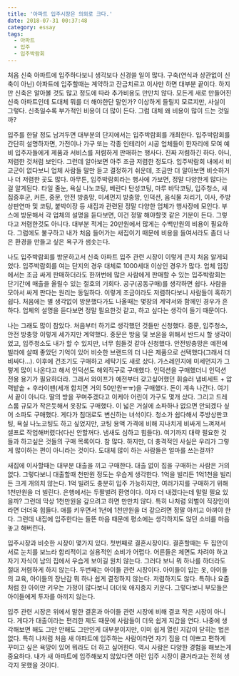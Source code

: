 ```yaml
---
title: '아파트 입주시장은 의외로 크다.'
date: 2018-07-31 00:37:48
category: essay
tags:
  - 아파트
  - 입주
  - 입주박람회
---
```




처음 신축 아파트에 입주하다보니 생각보다 신경쓸 일이 많다. 구축(연식과 상관없이 신축이 아닌) 아파트에 입주할때는 계약하고 잔금치르고
이사만 하면 대부분 끝이다. 하지만 신축은 알아볼 것도 많고 정도에 따라 추가비용도 만만치 않다. 모든게 새로 만들어진 신축 아파트인데
도대체 뭐를 더 해야한단 말인가? 이상하게 들릴지 모르지만, 사실이 그렇다. 신축일수록 부가적인 비용이 더 많이 든다. 그럼 대체 왜 비용이
많이 드는 것일까?

  

입주를 한달 정도 남겨두면 대부분의 단지에서는 입주박람회를 개최한다. 입주박람회를 간단히 설명하자면, 가전이나 가구 또는 각종 인테리어 시공
업체들이 한자리에 모여 예비 입주자들에게 제품과 서비스를 저렴하게 판매하는 행사다. 진짜 저렴하긴 하다. 아니, 저렴한 것처럼 보인다.
그런데 알아보면 아주 조금 저렴한 정도다. 입주박람회 내에서 비교군이 없다보니 업체 사람들 말만 듣고 결정하기 쉬운데, 조금만 더 알아보면
비슷하거나 더 저렴한 곳도 많다. 아무튼, 입주박람회라는 행사에 가보면, 정말 다양한게 많다는걸 알게된다. 타일 줄눈, 욕실 나노코팅,
베란다 탄성코팅, 마루 바닥코팅, 입주청소, 새집증후군, 커튼, 중문, 안전 방충망, 미세먼지 방충망, 인덕션, 음식물 처리기, 이사,
주방상판연마 및 코팅, 붙박이장 등 새집과 관련된 정말 다양한 업체가 행사장에 모인다. 부스에 방문해서 각 업체의 설명을 듣다보면, 이건
정말 해야할껏 같은 기분이 든다. 그렇다고 저렴한것도 아니다. 대부분 적게는 20만원에서 많게는 수백만원의 비용이 필요하다. 그럼에도
불구하고 내가 처음 들어가는 새집이기 때문에 비용을 들여서라도 좀더 나은 환경을 만들고 싶은 욕구가 샘솟는다.

  

나도 입주박람회를 방문하고서 신축 아파트 입주 관련 시장이 이렇게 큰지 처음 알게되었다. 입주박람회를 여는 단지의 경우 대체로 1000세대
이상인 경우가 많다. 업체 입장에서는 조금 싸게 판매하더라도 한꺼번에 많은 사람에게 판매할 수 있는 입주박람회는 단기간에 매출을 올릴수 있는
절호의 기회다. 공구(공동구매)를 생각하면 쉽다. 사람을 모아서 싸게 판다는 원리는 동일하다. 이렇게 조금이라도 저렴하다보니 사람들이 혹하기
쉽다. 처음에는 별 생각없이 방문했다가도 나올때는 몇장의 계약서와 함께인 경우가 흔하다. 업체의 설명을 듣다보면 정말 필요한것 같고, 하고
싶다는 생각이 들기 때문이다.

  

나는 그래도 많이 참았다. 처음부터 하기로 생각했던 것들만 신청했다. 중문, 입주청소, 안전 방충망 이렇게 세가지만 계약했다. 중문은 방음
및 보온을 위해서 반드시 할 생각이었고, 입주청소도 내가 할 수 있지만, 너무 힘들것 같아 신청했다. 안전방충망은 예전에 빌라에 살때 좋았던
기억이 있어 비슷한 브랜드의 더 나은 제품으로 선택했다(그래서 더 비싸다...). 이후에 건조기도 구매하고 세탁기도 새로 샀다. 가스레인지에
미세먼지가 그렇게 많이 나온다고 해서 인덕션도 해외직구로 구매했다. 인덕션을 구매했더니 인덕션 전용 용기가 필요하더라. 그래서 와이프가
예전부터 갖고싶어했던 휘슬러 냄비세트 + 압력밭솥 + 후라이팬(세개 합치면 거의 50만원ㅠㅠ)을 구매했다. 돈이 계속 나간다. 여기서 끝이
아니다. 딸의 방을 꾸며주겠다고 이케아 어린이 가구도 몇개 샀다. 그리고 드레스룸 규모가 작은듯해서 옷장도 구매했다. 이 넓은 거실에
소파하나 없으면 안되겠다 싶어 소파도 구매했다. 게다가 침대로도 변신하는 녀석이다. 청소가 쉽다해서 주방상판코팅, 욕실 나노코팅도 하고
싶었지만, 코팅 용액 가격에 비해 지나치게 비싸게 느껴져서 셀프로 작업해버렸다(다신 안할꺼다. 냄새도 심하고 힘들다). 여기까지 대략 필요한
것들과 하고싶은 것들의 구매 목록이다. 참 많다. 하지만, 더 충격적인 사실은 우리가 그렇게 많이하는 편이 아니라는 것이다. 도대체 많이
하는 사람들은 얼마를 쓰는걸까?

  

새집에 이사할때는 대부분 대출을 끼고 구매한다. 대출 없이 집을 구매하는 사람은 거의 없다. 그렇다보니 대출할때 천만원 정도는 우습게
생각한다. 1억을 빌리든 1억1천을 빌리든 크게 개의치 않는다. 1억 빌려도 충분히 입주 가능하지만, 여러가지를 구매하기 위해 1천만원을 더
빌린다. 은행에서는 두팔벌려 환영이다. 이자 더 내겠다는데 말릴 필요 있을까? 그런데 막상 1천만원을 갚으려고 하면 만만치 않다. 특히
나처럼 외벌이 직장인이라면 더더욱 힘들다. 애를 키우면서 1년에 1천만원을 더 갚으려면 정말 아끼고 아껴야 한다. 그런데 내집에 입주한다는
들뜬 마음 때문에 평소에는 생각하지도 않던 소비를 마음 놓고 해버린다.

  

입주시장과 비슷한 시장이 몇가지 있다. 첫번째로 결혼시장이다. 결혼할때는 두 집안이 서로 눈치를 보느라 합리적이고 실용적인 소비가 어렵다.
어른들은 체면도 차려야 하고 자기 자식이 남의 집에서 우습게 보이길 원치 않는다. 그러다 보니 뭐 하나를 하더라도 절대 저렴하게 하지
않는다. 두번째는 아이들 관련 시장이다. 아이들이 입는 옷, 아이들의 교육, 아이들의 장난감 뭐 하나 쉽게 결정하지 않는다. 저렴하지도
않다. 특히나 요즘처럼 한 아이만 키우는 가정이 많다보니 더더욱 애지중지 키운다. 그렇다보니 부모들은 아이들에게 투자를 아끼지 않는다.

  

입주 관련 시장은 위에서 말한 결혼과 아이들 관련 시장에 비해 결코 작은 시장이 아니다. 게다가 대출이라는 편리한 제도 때문에 사람들이 더욱
쉽게 지갑을 연다. 나중에 생각해보면 해도 그만 안해도 그만인게 대부분이지만, 이미 쉽게 열린 지갑이 닫히는 법은 없다. 특히 나처럼 처음
새 아파트에 입주하는 사람이라면 자기 집을 더 이쁘고 편하게 꾸미고 싶은 욕망이 있어 뭐라도 더 하고 싶어한다. 역시 사람은 다양한 경험을
해보는게 중요하다. 내가 새 아파트에 입주해보지 않았다면 이런 입주 시장이 클거라고는 전혀 생각지 못했을 것이다.


